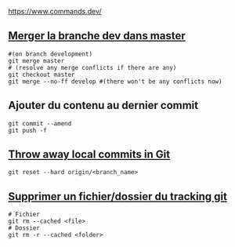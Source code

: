 

https://www.commands.dev/

## [Merger la branche dev dans master](https://stackoverflow.com/questions/14168677/merge-development-branch-with-master)

```shell
#(on branch development)
git merge master
# (resolve any merge conflicts if there are any)
git checkout master
git merge --no-ff develop #(there won't be any conflicts now)
```

## Ajouter du contenu au dernier commit
```shell
git commit --amend
git push -f
```

## [Throw away local commits in Git](https://stackoverflow.com/questions/5097456/throw-away-local-commits-in-git)
```shell
git reset --hard origin/<branch_name>
```

## [Supprimer un fichier/dossier du tracking git](https://stackoverflow.com/questions/1274057/how-can-i-make-git-forget-about-a-file-that-was-tracked-but-is-now-in-gitign)
```shell
# Fichier
git rm --cached <file>
# Dossier
git rm -r --cached <folder>
```